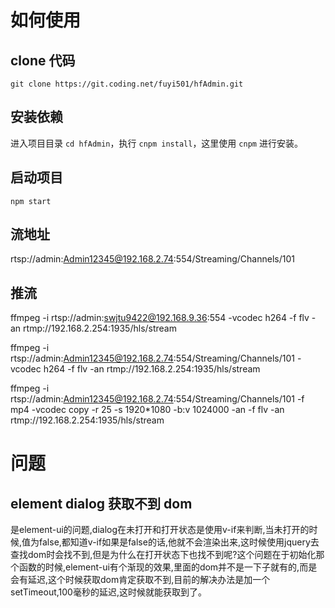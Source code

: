 # 如何使用

## clone 代码

`git clone https://git.coding.net/fuyi501/hfAdmin.git`

## 安装依赖

进入项目目录 `cd hfAdmin`，执行 `cnpm install`，这里使用 `cnpm` 进行安装。

## 启动项目

`npm start`

## 流地址

rtsp://admin:Admin12345@192.168.2.74:554/Streaming/Channels/101

## 推流

ffmpeg -i rtsp://admin:swjtu9422@192.168.9.36:554 -vcodec h264 -f flv -an rtmp://192.168.2.254:1935/hls/stream

ffmpeg -i rtsp://admin:Admin12345@192.168.2.74:554/Streaming/Channels/101 -vcodec h264 -f flv -an rtmp://192.168.2.254:1935/hls/stream

ffmpeg -i rtsp://admin:Admin12345@192.168.2.74:554/Streaming/Channels/101 -f mp4 -vcodec copy -r 25 -s 1920*1080 -b:v 1024000 -an -f flv -an rtmp://192.168.2.254:1935/hls/stream


# 问题

## element dialog 获取不到 dom

是element-ui的问题,dialog在未打开和打开状态是使用v-if来判断,当未打开的时候,值为false,都知道v-if如果是false的话,他就不会渲染出来,这时候使用jquery去查找dom时会找不到,但是为什么在打开状态下也找不到呢?这个问题在于初始化那个函数的时候,element-ui有个渐现的效果,里面的dom并不是一下子就有的,而是会有延迟,这个时候获取dom肯定获取不到,目前的解决办法是加一个setTimeout,100毫秒的延迟,这时候就能获取到了。